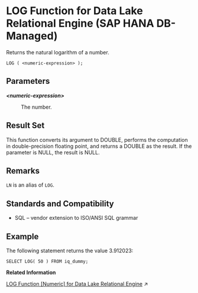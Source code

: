 <!-- loio4bedccf5149e42c2bdb12854c1587418 -->

# LOG Function for Data Lake Relational Engine \(SAP HANA DB-Managed\)

Returns the natural logarithm of a number.



```
LOG ( <numeric-expression> );
```



<a name="loio4bedccf5149e42c2bdb12854c1587418__section_kwq_1yg_trb"/>

## Parameters


<dl>
<dt><b>

*<numeric-expression\>*

</b></dt>
<dd>

The number.



</dd>
</dl>



<a name="loio4bedccf5149e42c2bdb12854c1587418__section_zvf_byg_trb"/>

## Result Set

This function converts its argument to DOUBLE, performs the computation in double-precision floating point, and returns a DOUBLE as the result. If the parameter is NULL, the result is NULL.



<a name="loio4bedccf5149e42c2bdb12854c1587418__section_nbs_byg_trb"/>

## Remarks

`LN` is an alias of `LOG`.



<a name="loio4bedccf5149e42c2bdb12854c1587418__section_a1d_cyg_trb"/>

## Standards and Compatibility

-   SQL – vendor extension to ISO/ANSI SQL grammar



<a name="loio4bedccf5149e42c2bdb12854c1587418__section_hpt_cyg_trb"/>

## Example

The following statement returns the value 3.912023:

```
SELECT LOG( 50 ) FROM iq_dummy;
```

**Related Information**  


[LOG Function \[Numeric\] for Data Lake Relational Engine](https://help.sap.com/viewer/19b3964099384f178ad08f2d348232a9/2024_1_QRC/en-US/a560332084f21015bf3b92161333e171.html "Returns the natural logarithm of a number.") :arrow_upper_right:

